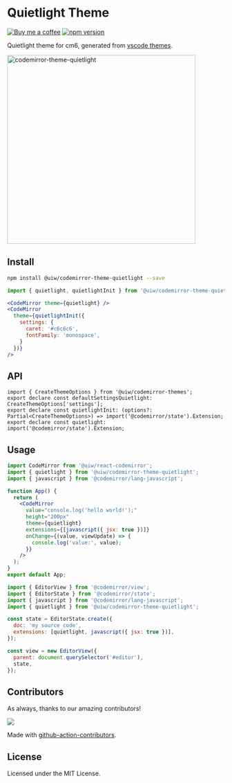 <!--rehype:ignore:start-->

# Quietlight Theme

<!--rehype:ignore:end-->

[![Buy me a coffee](https://img.shields.io/badge/Buy%20me%20a%20coffee-048754?logo=buymeacoffee)](https://jaywcjlove.github.io/#/sponsor)
[![npm version](https://img.shields.io/npm/v/@uiw/codemirror-theme-quietlight.svg)](https://www.npmjs.com/package/@uiw/codemirror-theme-quietlight)

Quietlight theme for cm6, generated from [vscode themes](https://github.com/microsoft/vscode/blob/main/extensions/theme-quietlight/themes/quietlight-color-theme.json).

<a href="https://uiwjs.github.io/react-codemirror/#/theme/data/quietlight">
  <img width="436" alt="codemirror-theme-quietlight" src="https://github.com/uiwjs/react-codemirror/assets/1680273/3137facb-8db7-4805-bd5c-9818d5ff49ae">
</a>

## Install

```bash
npm install @uiw/codemirror-theme-quietlight --save
```

```jsx
import { quietlight, quietlightInit } from '@uiw/codemirror-theme-quietlight';

<CodeMirror theme={quietlight} />
<CodeMirror
  theme={quietlightInit({
    settings: {
      caret: '#c6c6c6',
      fontFamily: 'monospace',
    }
  })}
/>
```

## API

```tsx
import { CreateThemeOptions } from '@uiw/codemirror-themes';
export declare const defaultSettingsQuietlight: CreateThemeOptions['settings'];
export declare const quietlightInit: (options?: Partial<CreateThemeOptions>) => import('@codemirror/state').Extension;
export declare const quietlight: import('@codemirror/state').Extension;
```

## Usage

```jsx
import CodeMirror from '@uiw/react-codemirror';
import { quietlight } from '@uiw/codemirror-theme-quietlight';
import { javascript } from '@codemirror/lang-javascript';

function App() {
  return (
    <CodeMirror
      value="console.log('hello world!');"
      height="200px"
      theme={quietlight}
      extensions={[javascript({ jsx: true })]}
      onChange={(value, viewUpdate) => {
        console.log('value:', value);
      }}
    />
  );
}
export default App;
```

```js
import { EditorView } from '@codemirror/view';
import { EditorState } from '@codemirror/state';
import { javascript } from '@codemirror/lang-javascript';
import { quietlight } from '@uiw/codemirror-theme-quietlight';

const state = EditorState.create({
  doc: 'my source code',
  extensions: [quietlight, javascript({ jsx: true })],
});

const view = new EditorView({
  parent: document.querySelector('#editor'),
  state,
});
```

## Contributors

As always, thanks to our amazing contributors!

<a href="https://github.com/uiwjs/react-codemirror/graphs/contributors">
  <img src="https://uiwjs.github.io/react-codemirror/CONTRIBUTORS.svg" />
</a>

Made with [github-action-contributors](https://github.com/jaywcjlove/github-action-contributors).

## License

Licensed under the MIT License.
